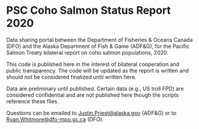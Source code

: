 # PSC Coho Salmon Status Report 2020
Data sharing portal between the Department of Fisheries & Oceans Canada (DFO) and the Alaska Department of Fish & Game (ADF&G), for the Pacific Salmon Treaty bilateral report on coho salmon populations, 2020.

This code is published here in the interest of bilateral cooperation and public transparency. The code will be updated as the report is written and should not be considered finalized until written here. 

Data are preliminary until published. Certain data (e.g., US troll FPD) are considered confidential and are not published here though the scripts reference these files. 

Questions can be emailed to Justin.Priest@alaska.gov (ADF&G) or to Ryan.Whitmore@dfo-mpo.gc.ca (DFO).
